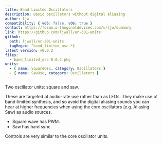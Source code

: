 ```yaml
---
title: Band Limited Oscillators
description: Basic oscillators without digital aliasing
author: ljw
compatibility: { v05: false, v06: true }
contact: https://forum.orthogonaldevices.com/u/ljw/summary
link: https://github.com/ljwall/er-301-units
github:
  path: ljwall/er-301-units
  tagRegex: ^band_limited_osc-*$
latest version: v0.0.2
files:
  - band_limited_osc-0.0.2.pkg
units:
  - { name: SquareOsc, category: Oscillators }
  - { name: SawOsc, category: Oscillators }
---
```


Two oscillator units: square and saw.

These are targeted at audio-rate use rather than as LFOs. They make use of band-limited synthesis, and so avoid the digital aliasing sounds you can hear at higher frequencies when using the core oscillators (e.g. Aliasing Saw) as audio sources.

* Square wave has PWM.
* Saw has hard sync.

Controls are very similar to the core oscillator units.
